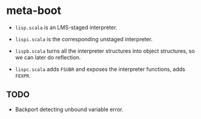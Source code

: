 # meta-boot

- `lisp.scala` is an LMS-staged interpreter.

- `lispi.scala` is the corresponding unstaged interpreter.

- `lispb.scala` turns all the interpreter structures into object
  structures, so we can later do reflection.

- `lispc.scala` adds `FSUBR` and exposes the interpreter functions, adds `FEXPR`.

## TODO

- Backport detecting unbound variable error.
